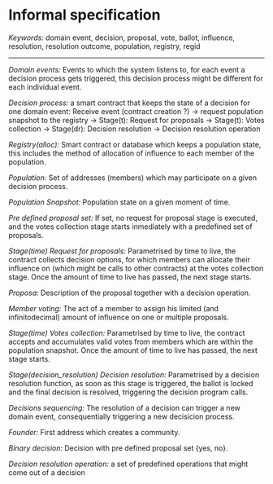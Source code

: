 Informal specification
======================

*Keywords:* domain event, decision, proposal, vote, ballot, influence, resolution, resolution outcome, population, 
registry, regid

---------------------------------------------------------------------------------------------------------------------------

*Domain events:* Events to which the system listens to, for each event a decision process gets triggered, this 
decision process might be different for each individual event.

*Decision process:* a smart contract that keeps the state of a decision for one domain event:
	Receive event (contract creation ?) -> 
	request population snapshot to the registry -> 
	Stage(t): Request for proposals -> 
	Stage(t): Votes collection ->
	Stage(dr): Decision resolution ->
	Decision resolution operation

*Registry(alloc):* Smart contract or database which keeps a population state, this includes the method of allocation of 
influence to each member of the population.

*Population:* Set of addresses (members) which may participate on a given decision process.

*Population Snapshot:* Population state on a given moment of time.

*Pre defined proposal set:* If set, no request for proposal stage is executed, and the votes collection stage starts
inmediately with a predefined set of proposals. 

*Stage(time) Request for proposals:* Parametrised by time to live, the contract collects decision options, for which members
can allocate their influence on (which might be calls to other contracts) at the votes collection stage. Once the
amount of time to live has passed, the next stage starts.

*Proposa:* Description of the proposal together with a decision operation.

*Member voting:* The act of a member to assign his limited (and infinitodecimal) amount of influence on one or
multiple proposals.

*Stage(time) Votes collection:* Parametrised by time to live, the contract accepts and accumulates valid votes from members 
which are within the population snapshot. Once the amount of time to live has passed, the next stage starts.

*Stage(decision_resolution) Decision resolution:* Parametrised by a decision resolution function, as soon as this stage
is triggered, the ballot is locked and the final decision is resolved, triggering the decision program calls.

*Decisions sequencing:* The resolution of a decision can trigger a new domain event, consequentially triggering a 
new decisicion process.

*Founder:* First address which creates a community.

*Binary decision:* Decision with pre defined proposal set {yes, no}.

*Decision resolution operation:* a set of predefined operations that might come out of a decision

